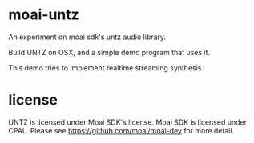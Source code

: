# moai-untz
An experiment on moai sdk's untz audio library.

Build UNTZ on OSX, and a simple demo program that uses it.

This demo tries to implement realtime streaming synthesis.



# license

UNTZ is licensed under Moai SDK's license.
Moai SDK is licensed under CPAL.
Please see https://github.com/moai/moai-dev for more detail.


